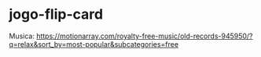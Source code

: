 # jogo-flip-card
Musica: https://motionarray.com/royalty-free-music/old-records-945950/?q=relax&sort_by=most-popular&subcategories=free
